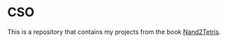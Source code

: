 # CSO
This is a repository that contains my projects from the book [Nand2Tetris](http://www.nand2tetris.org/).
